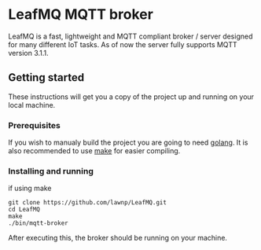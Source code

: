 # LeafMQ MQTT broker
LeafMQ is a fast, lightweight and MQTT compliant broker / server designed for many different IoT tasks. As of now the server fully supports MQTT version 3.1.1.

## Getting started
These instructions will get you a copy of the project up and running on your local machine.

### Prerequisites
If you wish to manualy build the project you are going to need [golang]. It is also recommended to use [make] for easier compiling.

### Installing and running
if using make
```
git clone https://github.com/lawnp/LeafMQ.git
cd LeafMQ
make
./bin/mqtt-broker
```

After executing this, the broker should be running on your machine.

[golang]: https://go.dev/
[make]: https://www.gnu.org/software/make/
